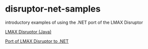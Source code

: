 # disruptor-net-samples
 introductory examples of using the .NET port of the LMAX Disruptor

 [LMAX Disruptor (Java)](https://github.com/LMAX-Exchange/disruptor)
 
 [Port of LMAX Disruptor to .NET ](https://github.com/disruptor-net/Disruptor-net)
